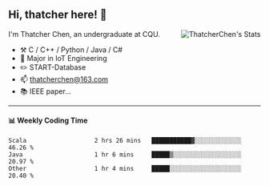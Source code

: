## Hi, thatcher here! :wave:

<img align="right" src="https://github-readme-stats.vercel.app/api?username=thatcherchen&title_color=333&text_color=777" alt="ThatcherChen's Stats" >

I'm Thatcher Chen, an undergraduate at CQU.

- :hammer_and_pick:  C / C++ / Python / Java / C# 
- :seedling:  Major in IoT Engineering
- :pencil2: START-Database
- :mailbox: thatcherchen@163.com
- :books: IEEE paper...

---

#### :bar_chart: Weekly Coding Time

<!--START_SECTION:waka-->

```text
Scala                   2 hrs 26 mins   ███████████▓░░░░░░░░░░░░░   46.26 %
Java                    1 hr 6 mins     █████▒░░░░░░░░░░░░░░░░░░░   20.97 %
Other                   1 hr 4 mins     █████░░░░░░░░░░░░░░░░░░░░   20.40 %
```

<!--END_SECTION:waka-->
